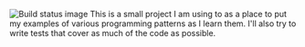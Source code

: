 ![Build status image](https://travis-ci.org/Jasuutu/PatternExamples.svg?branch=master)
This is a small project I am using to as a place to put my examples of various
programming patterns as I learn them. I'll also try to write tests that cover
as much of the code as possible.
